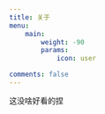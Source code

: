 ```yaml
---
title: 关于
menu:
    main: 
        weight: -90
        params:
            icon: user

comments: false
---
```


这没啥好看的捏
